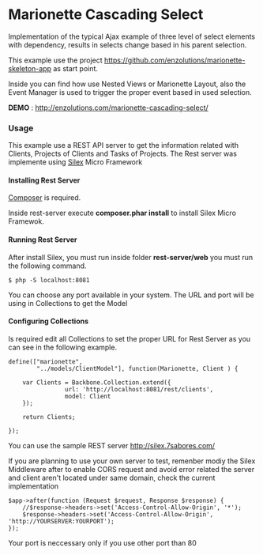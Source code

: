 Marionette Cascading Select
=======================

Implementation of the typical Ajax example of three level of select elements with dependency, results in selects change based in his parent selection.

This example use the project <a target="_blank" href="https://github.com/enzolutions/marionette-skeleton-app" taget="_blank" >https://github.com/enzolutions/marionette-skeleton-app</a> as start point.

Inside you can find how use Nested Views or Marionette Layout, also the Event Manager is used to trigger the proper event based in used selection.


**DEMO** : <a target="_blank" href="http://enzolutions.com/marionette-cascading-select/">http://enzolutions.com/marionette-cascading-select/</a>

### Usage

This example use a REST API server to get the information related with Clients, Projects of Clients and Tasks of Projects. The Rest server was implemente using <a target="_blank" href="http://silex.sensiolabs.org/" target="_blank">Silex</a> Micro Framework

#### Installing Rest Server

<a href="https://getcomposer.org" target="_blank">Composer</a> is required.

Inside rest-server execute **composer.phar install** to install Silex Micro Framewok.

#### Running Rest Server

After install Silex, you must run inside folder **rest-server/web** you must run the following command.

````
$ php -S localhost:8081
````
You can choose any port available in your system. The URL and port will be using in Collections to get the Model

#### Configuring Collections

Is required edit all Collections to set the proper URL for Rest Server as you can see in the following example.

````
define(["marionette",
        "../models/ClientModel"], function(Marionette, Client ) {

    var Clients = Backbone.Collection.extend({
                url: 'http://localhost:8081/rest/clients',
                model: Client
    });

    return Clients;

});
````

You can use the sample REST server http://silex.7sabores.com/

If you are planning to use your own server to test, remenber modiy the Silex Middleware after to enable CORS request and avoid error related the server and client aren't located under same domain, check the current implementation

````
$app->after(function (Request $request, Response $response) {
    //$response->headers->set('Access-Control-Allow-Origin', '*');
    $response->headers->set('Access-Control-Allow-Origin', 'http://YOURSERVER:YOURPORT');
});
````

Your port is neccessary only if you use other port than 80
